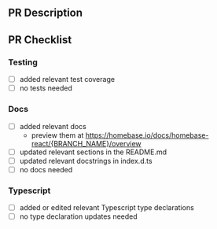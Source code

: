 ## PR Description


## PR Checklist

### Testing
- [ ] added relevant test coverage
- [ ] no tests needed

### Docs
- [ ] added relevant docs 
    - preview them at https://homebase.io/docs/homebase-react/{BRANCH_NAME}/overview
- [ ] updated relevant sections in the README.md
- [ ] updated relevant docstrings in index.d.ts
- [ ] no docs needed

### Typescript
- [ ] added or edited relevant Typescript type declarations
- [ ] no type declaration updates needed
